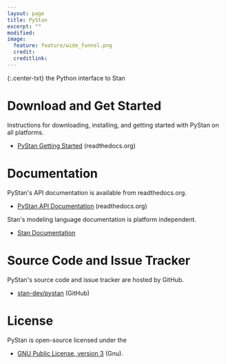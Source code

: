 ```yaml
---
layout: page
title: PyStan
excerpt: ""
modified:
image:
  feature: feature/wide_funnel.png
  credit:
  creditlink:
---
```


{:.center-txt}
the Python interface to Stan


# Download and Get Started

Instructions for downloading, installing, and getting started with
PyStan on all platforms.

* <p>
  <a href="https://pystan.readthedocs.org/en/latest/getting_started.html">PyStan     Getting Started</a>
  <span class="note">(readthedocs.org)</span>
  </p>


# Documentation

PyStan's API documentation is available from readthedocs.org.

* <p>
  <a href="https://pystan.readthedocs.org/en/latest/api.html">PyStan
    API Documentation</a>
  <span class="note">(readthedocs.org)</span>
  </p>

Stan's modeling language documentation is platform independent.

* <p>
  <a href="/documentation/">Stan Documentation</a>
  </p>


# Source Code and Issue Tracker

PyStan's source code and issue tracker are hosted by GitHub.

* <p>
  <a href="https://github.com/stan-dev/pystan">stan-dev/pystan</a>
  <span class="note">(GitHub)</span>
  </p>


# License

PyStan is open-source licensed under the 

* <p>
  <a href="http://www.gnu.org/licenses/gpl-3.0.en.html">GNU Public License, version 3</a>
  <span class="note">(Gnu)</span>.
  </p>
